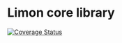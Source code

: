 # Limon core library

[![Coverage Status](https://coveralls.io/repos/github/limon-sh/limon-core/badge.svg?branch=main)](https://coveralls.io/github/limon-sh/limon-core?branch=main)
